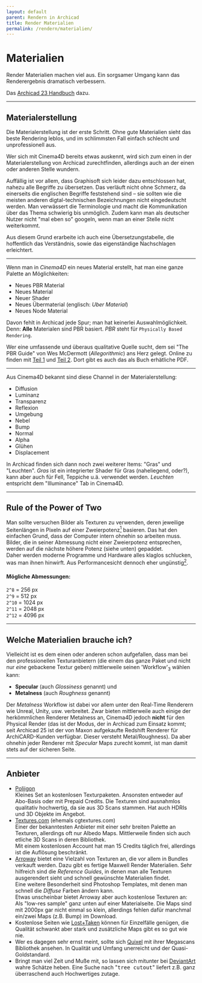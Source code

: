 ```yaml
---
layout: default
parent: Rendern in Archicad
title: Render Materialien
permalink: /rendern/materialien/
---
```

# Materialien
Render Materialien machen viel aus. Ein sorgsamer Umgang kann das Renderergebnis dramatisch verbessern.

Das [Archicad 23 Handbuch](https://helpcenter.graphisoft.de/handbuecher/handbucher-zu-archicad-23/hilfe-zu-archicad-23/die-benutzeroberfl-che/dialogfenster/oberfl-chenmaterialien/#CSH_1336) dazu.


---

## Materialerstellung
Die Materialerstellung ist der erste Schritt. Ohne gute Materialien sieht das beste Rendering leblos, und im schlimmsten Fall einfach schlecht und unprofessionell aus.

Wer sich mit Cinema4D bereits etwas auskennt, wird sich zum einen in der Materialerstellung von Archicad zurechtfinden, allerdings auch an der einen oder anderen Stelle wundern.

Auffällig ist vor allem, dass Graphisoft sich leider dazu entschlossen hat, nahezu alle Begriffe zu übersetzen. Das verläuft nicht ohne Schmerz, da einerseits die englischen Begriffe feststehend sind – sie sollten wie die meisten anderen digtal-technischen Bezeichnungen nicht eingedeutscht werden. Man verwässert die Terminologie und macht die Kommunikation über das Thema schwierig bis unmöglich. Zudem kann man als deutscher Nutzer nicht "mal eben so" googeln, wenn man an einer Stelle nicht weiterkommt.

Aus diesem Grund erarbeite ich auch eine Übersetzungstabelle, die hoffentlich das Verständnis, sowie das eigenständige Nachschlagen erleichtert.

---

Wenn man in _Cinema4D_ ein neues Material erstellt, hat man eine ganze Palette an Möglichkeiten:
- Neues PBR Material
- Neues Material
- Neuer Shader
- Neues Übermaterial (englisch: _Uber Material_)
- Neues Node Material

Davon fehlt in Archicad jede Spur; man hat keinerlei Auswahlmöglichkeit.
Denn: **Alle** Materialen sind PBR basiert. _PBR_ steht für `Physically Based Rendering`.

Wer eine umfassende und überaus qualitative Quelle sucht, dem sei "The PBR Guide" von Wes McDermott (_Allegorithmic_) ans Herz gelegt. Online zu finden mit [Teil 1](https://academy.substance3d.com/courses/the-pbr-guide-part-1) und [Teil 2](https://academy.substance3d.com/courses/the-pbr-guide-part-2). Dort gibt es auch das als Buch erhätliche PDF.

---

Aus Cinema4D bekannt sind diese Channel in der Materialerstellung:
- Diffusion
- Luminanz
- Transparenz
- Reflexion
- Umgebung
- Nebel
- Bump
- Normal
- Alpha
- Glühen
- Displacement

In Archicad finden sich dann noch zwei weiterer Items:
"Gras" und "Leuchten".
_Gras_ ist ein integrierter Shader für Gras (naheliegend, oder?), kann aber auch für Fell, Teppiche u.ä. verwendet werden.
_Leuchten_ entspricht dem "Illuminance" Tab in Cinema4D.

----

## Rule of the Power of Two
Man sollte versuchen Bilder als Texturen zu verwenden, deren jeweilige Seitenlängen in Pixeln auf einer Zweierpotenz[<sup>1</sup>](https://gamedev.stackexchange.com/questions/26187/why-are-textures-always-square-powers-of-two-what-if-they-arent) basieren. Das hat den einfachen Grund, dass der Computer intern ohnehin so arbeiten muss. Bilder, die in seiner Abmessung nicht einer Zweierpotenz entsprechen, werden auf die nächste höhere Potenz (siehe unten) gepaddet.  
Daher werden moderne Programme und Hardware alles klaglos schlucken, was man ihnen hinwirft. Aus Performancesicht dennoch eher ungünstig[<sup>2</sup>](https://www.katsbits.com/tutorials/textures/make-better-textures-correct-size-and-power-of-two.php).

#### Mögliche Abmessungen:
`2^8`  = 256 px  
`2^9`  = 512 px  
`2^10` = 1024 px  
`2^11` = 2048 px  
`2^12` = 4096 px  

---

## Welche Materialien brauche ich?
Vielleicht ist es dem einen oder anderen schon aufgefallen, dass man bei den professionellen Texturanbietern (die einem das ganze Paket und nicht nur _eine_ gebackene Textur geben) mittlerweile seinen 'Workflow'[<sub>3</sub>](https://help.poliigon.com/en/articles/1712659-the-differences-between-metalness-and-specular-workflows) wählen kann:  
- **Specular** (auch _Glossiness_ genannt) und
- **Metalness** (auch _Roughness_ genannt)

Der _Metalness_ Workflow ist dabei vor allem unter den Real-Time Renderern wie Unreal, Unity, usw. verbreitet. Zwar bieten mittlerweile auch einige der herkömmlichen Renderer Metalness an, Cinema4D jedoch **nicht** für den Physical Render (das ist der Modus, der in Archicad zum Einsatz kommt; seit Archicad 25 ist der von Maxon aufgekaufte Redshift Renderer für ArchiCARD-Kunden verfügbar. Dieser versteht Metal/Roughness). Da aber ohnehin jeder Renderer mit _Specular_ Maps zurecht kommt, ist man damit stets auf der sicheren Seite. 

---

## Anbieter

- [Poliigon](https://www.poliigon.com/)  
  Kleines Set an kostenlosen Texturpaketen. Ansonsten entweder auf Abo-Basis oder mit Prepaid Credits. Die Texturen sind ausnahmlos qualitativ hochwertig, da sie aus 3D Scans stammen.
  Hat auch HDRIs und 3D Objekte im Angebot.
- [Textures.com](https://www.textures.com/) (ehemals cgtextures.com)  
  Einer der bekanntesten Anbieter mit einer sehr breiten Palette an Texturen, allerdings oft nur Albedo Maps. Mittlerweile finden sich auch etliche 3D Scans in deren Bibliothek.  
  Mit einem kostenlosen Account hat man 15 Credits täglich frei, allerdings ist die Auflösung beschränkt.
- [Arroway](https://www.arroway-textures.ch) bietet eine Vielzahl von Texturen an, die vor allem in Bundles verkauft werden. Dazu gibt es fertige Maxwell Render Materialien. Sehr hilfreich sind die _Reference Guides_, in denen man alle Texturen ausgerendert sieht und schnell gewünschte Materialien findet.  
  Eine weitere Besonderheit sind Photoshop Templates, mit denen man schnell die _Diffuse_ Farben ändern kann.  
  Etwas unscheinbar bietet Arroway aber auch kostenlose Texturen an: Als "low-res sample" ganz unten auf einer Materialseite. Die Maps sind mit 2000px gar nicht einmal so klein, allerdings fehlen dafür manchmal ein/zwei Maps (z.B. Bump) im Download.
- Kostenlose Seiten wie [Lost+Taken](https://lostandtaken.com/) können für Einzelfälle genügen, die Qualität schwankt aber stark und zusätzliche Maps gibt es so gut wie nie.
- Wer es dagegen sehr ernst meint, sollte sich [Quixel](https://quixel.com/) mit ihrer Megascans Bibliothek ansehen. In Qualität und Umfang unerreicht und der Quasi-Goldstandard.
- Bringt man viel Zeit und Muße mit, so lassen sich mitunter bei [DeviantArt](https://www.deviantart.com/deviations/visual-art/resource/digital-art) wahre Schätze heben. Eine Suche nach "<samp>tree cutout</samp>" liefert z.B. ganz überraschend auch Hochwertiges zutage.
